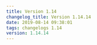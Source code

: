 ```yaml
---
title: Version 1.14
changelog_title: Version 1.14.14
date: 2019-08-14 09:38:01 
tags: changelogs 1.14
version: 1.14.14
---
```

<script src="https://gist.github.com/spinnaker-release/ad1e0eb6b6547b296c9103eb21d9beec.js"/>